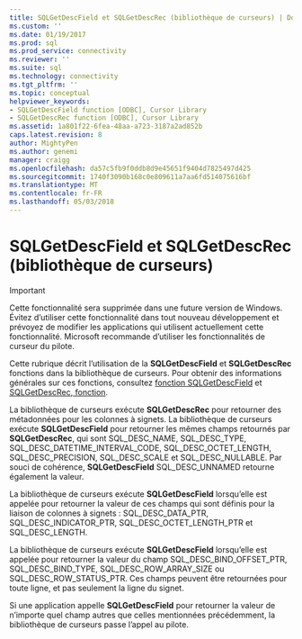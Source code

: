 ```yaml
---
title: SQLGetDescField et SQLGetDescRec (bibliothèque de curseurs) | Documents Microsoft
ms.custom: ''
ms.date: 01/19/2017
ms.prod: sql
ms.prod_service: connectivity
ms.reviewer: ''
ms.suite: sql
ms.technology: connectivity
ms.tgt_pltfrm: ''
ms.topic: conceptual
helpviewer_keywords:
- SQLGetDescField function [ODBC], Cursor Library
- SQLGetDescRec function [ODBC], Cursor Library
ms.assetid: 1a801f22-6fea-48aa-a723-3187a2ad852b
caps.latest.revision: 8
author: MightyPen
ms.author: genemi
manager: craigg
ms.openlocfilehash: da57c5fb9f0ddb8d9e45651f9404d7825497d425
ms.sourcegitcommit: 1740f3090b168c0e809611a7aa6fd514075616bf
ms.translationtype: MT
ms.contentlocale: fr-FR
ms.lasthandoff: 05/03/2018
---
```

# <a name="sqlgetdescfield-and-sqlgetdescrec-cursor-library"></a>SQLGetDescField et SQLGetDescRec (bibliothèque de curseurs)
> [!IMPORTANT]  
>  Cette fonctionnalité sera supprimée dans une future version de Windows. Évitez d’utiliser cette fonctionnalité dans tout nouveau développement et prévoyez de modifier les applications qui utilisent actuellement cette fonctionnalité. Microsoft recommande d’utiliser les fonctionnalités de curseur du pilote.  
  
 Cette rubrique décrit l’utilisation de la **SQLGetDescField** et **SQLGetDescRec** fonctions dans la bibliothèque de curseurs. Pour obtenir des informations générales sur ces fonctions, consultez [fonction SQLGetDescField](../../../odbc/reference/syntax/sqlgetdescfield-function.md) et [SQLGetDescRec, fonction](../../../odbc/reference/syntax/sqlgetdescrec-function.md).  
  
 La bibliothèque de curseurs exécute **SQLGetDescRec** pour retourner des métadonnées pour les colonnes à signets. La bibliothèque de curseurs exécute **SQLGetDescField** pour retourner les mêmes champs retournés par **SQLGetDescRec**, qui sont SQL_DESC_NAME, SQL_DESC_TYPE, SQL_DESC_DATETIME_INTERVAL_CODE, SQL_DESC_OCTET_LENGTH, SQL_DESC_PRECISION, SQL_DESC_SCALE et SQL_DESC_NULLABLE. Par souci de cohérence, **SQLGetDescField** SQL_DESC_UNNAMED retourne également la valeur.  
  
 La bibliothèque de curseurs exécute **SQLGetDescField** lorsqu’elle est appelée pour retourner la valeur de ces champs qui sont définis pour la liaison de colonnes à signets : SQL_DESC_DATA_PTR, SQL_DESC_INDICATOR_PTR, SQL_DESC_OCTET_LENGTH_PTR et SQL_DESC_LENGTH.  
  
 La bibliothèque de curseurs exécute **SQLGetDescField** lorsqu’elle est appelée pour retourner la valeur du champ SQL_DESC_BIND_OFFSET_PTR, SQL_DESC_BIND_TYPE, SQL_DESC_ROW_ARRAY_SIZE ou SQL_DESC_ROW_STATUS_PTR. Ces champs peuvent être retournées pour toute ligne, et pas seulement la ligne du signet.  
  
 Si une application appelle **SQLGetDescField** pour retourner la valeur de n’importe quel champ autres que celles mentionnées précédemment, la bibliothèque de curseurs passe l’appel au pilote.
